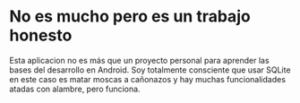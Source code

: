 # No es mucho pero es un trabajo honesto
Esta aplicacion no es más que un proyecto personal para aprender las bases del desarrollo en Android.
Soy totalmente consciente que usar SQLite en este caso es matar moscas a cañonazos y hay muchas funcionalidades atadas con alambre, pero funciona.
